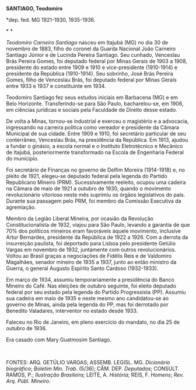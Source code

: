 **SANTIAGO, Teodomiro**

\*dep. fed. MG 1921-1930, 1935-1936.

* *

*Teodomiro Carneiro Santiago* nasceu em Itajubá (MG) no dia 30 de
novembro de 1883, filho do coronel da Guarda Nacional João Carneiro
Santiago Júnior e de Lucinda Pereira Santiago. Seu cunhado, Venceslau
Brás Pereira Gomes, foi deputado federal por Minas Gerais de 1903 a
1908, presidente do estado entre 1909 e 1910 e vice-presidente
(1910-1914) e presidente da República (1910-1914). Seu sobrinho, José
Brás Pereira Gomes, filho de Venceslau Brás, foi deputado federal por
Minas Gerais entre 1933 e 1937 e constituinte em 1934.

Teodomiro Santiago fez seus estudos iniciais em Barbacena (MG) e em Belo
Horizonte. Transferindo-se para São Paulo, bacharelou-se, em 1906, em
ciências jurídicas e sociais pela Faculdade de Direito desse estado.

De volta a Minas, tornou-se industrial e exerceu o magistério e a
advocacia, ingressando na carreira política como vereador e presidente
da Câmara Municipal de sua cidade. Entre 1909 e 1910, foi secretário
particular de seu conterrâneo, Venceslau Brás, na presidência da
República. Em 1913, ajudou a fundar o ginásio, a escola normal e o
Instituto Eletrotécnico e Mecânico de Itajubá, posteriormente
transformado na Escola de Engenharia Federal do município.

Foi secretário de Finanças no governo de Delfim Moreira (1914-1918) e,
no pleito de 1921, elegeu-se deputado federal pela legenda do Partido
Republicano Mineiro (PRM). Sucessivamente reeleito, ocupou uma cadeira
na Câmara de maio de 1921 a outubro de 1930, quando o movimento
revolucionário vitorioso neste mês suprimiu os órgãos legislativos do
país. Durante sua passagem pelo PRM, foi membro da Comissão Executiva da
agremiação.

Membro da Legião Liberal Mineira, por ocasião da Revolução
Constitucionalista de 1932, viajou para São Paulo, levando a garantia de
que 70% dos políticos mineiros eram favoráveis àquele movimento,
inclusive Artur Bernardes, presidente da República de 1922 a 1926. Com a
derrota da insurreição paulista, foi deportado para Lisboa pelo
presidente Getúlio Vargas em novembro de 1932, juntamente com outros
revolucionários. Voltou ao Brasil graças a negociações de Fidélis Reis e
de Valdomiro Magalhães, senador mineiro de 1935 a 1937, junto ao então
ministro da Guerra, o general Augusto Espírito Santo Cardoso
(1932-1933).

Em março de 1934, assumiu temporariamente a presidência do Banco Mineiro
do Café. Nas eleições de outubro seguinte, foi eleito deputado federal
por seu estado pela legenda do Partido Progressista (PP). Assumiu sua
cadeira em maio de 1935 e neste mesmo ano candidatou-se ao governo de
Minas, ainda pela legenda do PP, mas foi derrotado por Benedito
Valadares, interventor no estado desde 1933.

Faleceu no Rio de Janeiro, em pleno exercício do mandato, no dia 25 de
outubro de 1936.

Era casado com Mary Guatmosim Santiago.

 

FONTES: ARQ. GETÚLIO VARGAS; ASSEMB. LEGISL. MG. *Dicionário
biográfico*; *Boletim Min. Trab*. (5/36); CÂM. DEP. *Deputados*;
CONSULT. RAMOS, P.; *Ilustração* *Brasileira*; LEITE, A. *História*;
REIS, F. *Homens*; *Rev. Arq. Públ. Mineiro*.

 
